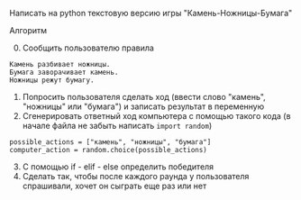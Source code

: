 Написать на python текстовую версию игры "Камень-Ножницы-Бумага"

Алгоритм

0) Сообщить пользователю правила
```
Камень разбивает ножницы.
Бумага заворачивает камень.
Ножницы режут бумагу.
```
1) Попросить пользователя сделать ход (ввести слово "камень", "ножницы" или "бумага") и записать результат в переменную
2) Сгенерировать ответный ход компьютера с помощью такого кода (в начале файла не забыть написать ```import random```)
```
possible_actions = ["камень", "ножницы", "бумага"]
computer_action = random.choice(possible_actions)
```
3) С помощью if - elif - else определить победителя
4) Сделать так, чтобы после каждого раунда у пользователя спрашивали, хочет он сыграть еще раз или нет
